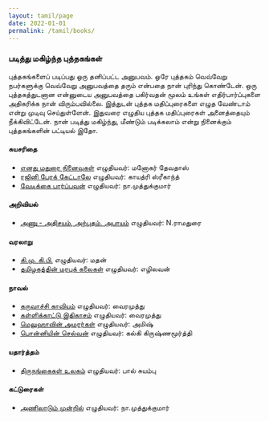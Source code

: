 ```yaml
---
layout: tamil/page
date: 2022-01-01
permalink: /tamil/books/
---
```


### படித்து மகிழ்ந்த புத்தகங்கள்

புத்தகங்களைப் படிப்பது ஒரு தனிப்பட்ட அனுபவம். ஒரே புத்தகம் வெவ்வேறு நபர்களுக்கு வெவ்வேறு அனுபவத்தை தரும் என்பதை நான் புரிந்து கொண்டேன்.
ஒரு புத்தகத்துடனான என்னுடைய அனுபவத்தை பகிர்வதன் மூலம் உங்கள் எதிர்பார்ப்புகளை அதிகரிக்க நான் விரும்பவில்லை. இத்துடன் புத்தக மதிப்புரைகளை எழுத வேண்டாம் என்று முடிவு செய்துள்ளேன்.
இதுவரை எழுதிய புத்தக மதிப்புரைகள் அனைத்தையும் நீக்கிவிட்டேன். நான் படித்து மகிழ்ந்து, மீண்டும் படிக்கலாம் என்று நினைக்கும் புத்தகங்களின் பட்டியல் இதோ.

#### சுயசரிதை
<ul>
  <li><a target="_blank" href="https://www.google.com/search?q=எனது+மதுரை+நினைவுகள்">எனது மதுரை நினைவுகள்</a> எழுதியவர்: மனோகர் தேவதாஸ்</li>
  <li><a target="_blank" href="https://www.google.com/search?q=ரஜினி+பேரக்+கேட்டாலே">ரஜினி பேரக் கேட்டாலே</a> எழுதியவர்: காயத்ரி ஸ்ரீகாந்த்</li>
  <li><a target="_blank" href="https://www.google.com/search?q=வேடிக்கை+பார்ப்பவன்">வேடிக்கை பார்ப்பவன்</a> எழுதியவர்: நா.முத்துக்குமார்</li>
</ul>

#### அறிவியல்
<ul>
  <li><a target="_blank" href="https://www.google.com/search?q=அணு+அதிசயம்+அற்புதம்+அபாயம்">அணு - அதிசயம், அற்புதம், அபாயம்</a> எழுதியவர்: N.ராமதுரை</li>
</ul>

#### வரலாறு
<ul>
  <li><a target="_blank" href="https://www.google.com/search?q=கி.மு.+கி.பி.">கி.மு. கி.பி.</a> எழுதியவர்: மதன்</li>
  <li><a target="_blank" href="https://www.google.com/search?q=தமிழகத்தின்+மரபுக்+கலைகள்">தமிழகத்தின் மரபுக் கலைகள்</a> எழுதியவர்: எழிலவன்</li>
</ul>

#### நாவல்
<ul>
  <li><a target="_blank" href="https://www.google.com/search?q=கருவாச்சி+காவியம்">கருவாச்சி காவியம்</a> எழுதியவர்: வைரமுத்து</li>
  <li><a target="_blank" href="https://www.google.com/search?q=கள்ளிக்காட்டு+இதிகாசம்">கள்ளிக்காட்டு இதிகாசம்</a> எழுதியவர்: வைரமுத்து</li>
  <li><a target="_blank" href="https://www.google.com/search?q=மெலுஹாவின்+அமரர்கள்">மெலுஹாவின் அமரர்கள்</a> எழுதியவர்: அமிஷ்</li>
  <li><a target="_blank" href="https://www.google.com/search?q=பொன்னியின்+செல்வன்">பொன்னியின் செல்வன்</a> எழுதியவர்: கல்கி கிருஷ்ணமூர்த்தி</li>
</ul>

#### யதார்த்தம்
<ul>
  <li><a target="_blank" href="https://www.google.com/search?q=திருநங்கைகள்+உலகம்">திருநங்கைகள் உலகம்</a> எழுதியவர்: பால் சுயம்பு</li>
</ul>

#### கட்டுரைகள்
<ul>
  <li><a target="_blank" href="https://www.google.com/search?q=அணிலாடும்+முன்றில்">அணிலாடும் முன்றில்</a> எழுதியவர்: நா.முத்துக்குமார்</li>
</ul>
